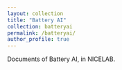 ```yaml
---
layout: collection
title: "Battery AI"
collection: batteryai
permalink: /batteryai/
author_profile: true
---
```


Documents of Battery AI, in NICELAB.
